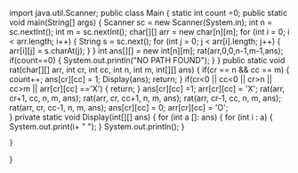 import java.util.Scanner;
public class Main {
	static int count =0;
	public static void main(String[] args) {
		Scanner sc = new Scanner(System.in);
		int n = sc.nextInt();
		int m = sc.nextInt();
		char[][] arr = new char[n][m];
		for (int i = 0; i < arr.length; i++) {
			String s = sc.next();
			for (int j = 0; j < arr[i].length; j++) {
				arr[i][j] = s.charAt(j);
			}
		}
		int ans[][] = new int[n][m];
		rat(arr,0,0,n-1,m-1,ans);
		if(count==0) {
			System.out.println("NO PATH FOUND");
		}
	}
	public static void rat(char[][] arr, int cr, int cc, int n, int m, int[][] ans) {
		if(cr == n && cc == m) { 
			count++;
			ans[cr][cc] = 1;
			Display(ans);
			return;
		}
		if(cr<0 || cc<0 || cr>n || cc>m || arr[cr][cc] =='X') {
			return; 
		}
		ans[cr][cc] =1;
		arr[cr][cc] = 'X';
		rat(arr, cr+1, cc, n, m, ans);
		rat(arr, cr, cc+1, n, m, ans);
		rat(arr, cr-1, cc, n, m, ans);
		rat(arr, cr, cc-1, n, m, ans);
		ans[cr][cc] = 0;
		arr[cr][cc] = 'O';	
	}
	private static void Display(int[][] ans) {
		for (int a []: ans) {
			for (int i : a) {
				System.out.print(i+ " ");
			}
			System.out.println();
		}
		
	}

}
